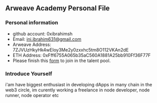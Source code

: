 ## Arweave Academy Personal File

### Personal information

- github account: 0xibrahimsh
- Email: ini.ibrahim631@gmail.com
- Arweave Address: 7ZJVUzHkyHk4wEIoy3Me2y0zxxhc5tm8O112VKAn2dE
- ETH Address: 0xFff6755A065b35aC560A1881A25bb910Ff36F77F
- Please finish this [form](https://docs.google.com/forms/d/e/1FAIpQLSfWA5fIIcBgmRppm3jNz5vmf9Mai_QMVil-2pO4r7YKn_Zhtw/viewform?usp=sf_link) to join in the talent pool.

### Introduce Yourself
 i'am have biggest enthusiast in developing dApps in many chain in the web3 circle, im curently working a freelance in node developer, node runner, node operator etc
 
